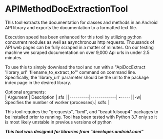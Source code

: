 # APIMethodDocExtractionTool
 This tool extracts the documentation for classes and methods in an Android API library and exports the documentation to 
a formatted text file. 

 Execution speed has been enhanced for this tool by utilizing python concurrent modules as well as asynchronous http 
requests. Thousands of API web pages can be fully scraped in a matter of minutes. On our testing machine we scraped 
documentation on over 9,000 Api urls in under 2.5 minutes.

 To use this to simply download the tool and run with a "ApiDocExtract 'library_url' 'filename_to_extract_to'" command
on command line. Specifically, the 'library_url' parameter should be the url to the package index page in the desired 
library. 

Optional arguments: <br>
| Argument | Description | sfs |
|----------|-------------| ------|
|-w| Specifies the number of worker (processes).| sdfs |

 
 This tool requires the "grequests", "lxml", and "beautifulsoup4" packages to be installed prior to running. Tool
has been tested with Python 3.7 only so it is most likely unstable in previous versions of python

***This tool was designed for libraries from "developer.android.com"***
